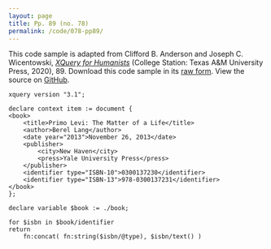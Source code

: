 ```yaml
---
layout: page
title: Pp. 89 (no. 78)
permalink: /code/078-pp89/
---
```


This code sample is adapted from Clifford B. Anderson and Joseph C. Wicentowski, 
[_XQuery for Humanists_](/) (College Station: Texas A&M University Press, 2020), 89. 
Download this code sample in its [raw form](/code/078-pp89/078-pp89.xq).
View the source on [GitHub](https://github.com/coding4humanists/xquery4humanists/blob/master/code/078-pp89/078-pp89.xq).

```xquery
xquery version "3.1";

declare context item := document {
<book>
    <title>Primo Levi: The Matter of a Life</title>
    <author>Berel Lang</author>
    <date year="2013">November 26, 2013</date>
    <publisher>
        <city>New Haven</city>
        <press>Yale University Press</press>
    </publisher>
    <identifier type="ISBN-10">0300137230</identifier>
    <identifier type="ISBN-13">978-0300137231</identifier>
</book>
};

declare variable $book := ./book;

for $isbn in $book/identifier
return
    fn:concat( fn:string($isbn/@type), $isbn/text() )
```  
